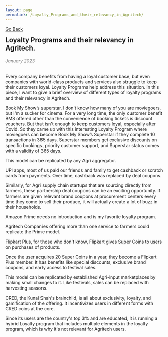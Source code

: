 ```yaml
---
layout: page
permalink: /Loyalty_Programs_and_their_relevancy_in_Agritech/
---
```

[Go Back](/blog/)
<h2 style="margin: 0;">Loyalty Programs and their relevancy in Agritech.</h2>
<h6 style="color: #7D7D7D;" >January 2023</h6>
Every company benefits from having a loyal customer base, but even companies with world-class products and services also struggle to keep their customers loyal. Loyalty Programs help address this situation. In this piece, I want to give a brief overview of different types of loyalty programs and their relevancy in Agritech.

Book My Show’s superstar. I don't know how many of you are moviegoers, but I'm a sucker for cinema. For a very long time, the only customer benefit BMS offered other than the convenience of booking tickets is discount vouchers. But that isn't enough to keep customers loyal, especially after Covid. So they came up with this interesting Loyalty Program where moviegoers can become Book My Show’s Superstar if they complete 10 transactions in 365 days. Superstar members get exclusive discounts on specific bookings, priority customer support, and Superstar status comes with a validity of 365 days.

This model can be replicated by any Agri aggregator.

UPI apps, most of us paid our friends and family to get cashback or scratch cards from payments. Over time, cashback was replaced by deal coupons.

Similarly, for Agri supply chain startups that are sourcing directly from farmers, these partnership deal coupons can be an exciting opportunity. If farmers are given relevant brand coupons at procurement centers every time they come to sell their produce, it will actually create a lot of buzz in their households.

Amazon Prime needs no introduction and is my favorite loyalty program.

Agritech Companies offering more than one service to farmers could replicate the Prime model.

Flipkart Plus, for those who don't know, Flipkart gives Super Coins to users on purchases of products.
 
Once the user acquires 20 Super Coins in a year, they become a Flipkart Plus member. It has benefits like special discounts, exclusive brand coupons, and early access to festival sales.

This model can be replicated by established Agri-input marketplaces by making small changes to it. Like festivals, sales can be replaced with harvesting seasons.

CRED, the Kunal Shah's brainchild, is all about exclusivity, loyalty, and gamification of the offering. It incentivizes users in different forms with CRED coins at the core.

Since its users are the country's top 3% and are educated, it is running a hybrid Loyalty program that includes multiple elements in the loyalty program, which is why it's not relevant for Agritech users.